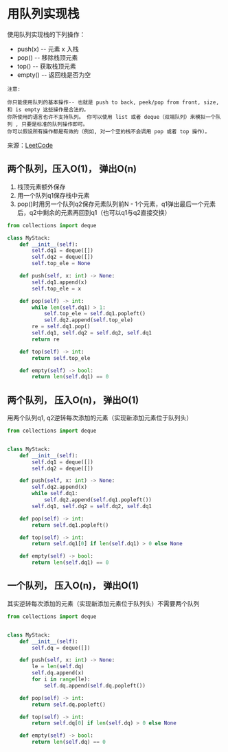 # 用队列实现栈
使用队列实现栈的下列操作：

- push(x) -- 元素 x 入栈
- pop() -- 移除栈顶元素
- top() -- 获取栈顶元素
- empty() -- 返回栈是否为空

```
注意:

你只能使用队列的基本操作-- 也就是 push to back, peek/pop from front, size, 和 is empty 这些操作是合法的。
你所使用的语言也许不支持队列。 你可以使用 list 或者 deque（双端队列）来模拟一个队列 , 只要是标准的队列操作即可。
你可以假设所有操作都是有效的（例如, 对一个空的栈不会调用 pop 或者 top 操作）。
```

来源：[LeetCode](https://leetcode-cn.com/problems/implement-stack-using-queues)

## 两个队列，压入O(1)， 弹出O(n)
1. 栈顶元素额外保存
2. 用一个队列q1保存栈中元素
2. pop()时用另一个队列q2保存元素队列前N - 1个元素，q1弹出最后一个元素后，q2中剩余的元素再回到q1（也可以q1与q2直接交换）

```python
from collections import deque

class MyStack:
    def __init__(self):
        self.dq1 = deque([])
        self.dq2 = deque([])
        self.top_ele = None

    def push(self, x: int) -> None:
        self.dq1.append(x)
        self.top_ele = x

    def pop(self) -> int:
        while len(self.dq1) > 1:
            self.top_ele = self.dq1.popleft()
            self.dq2.append(self.top_ele)
        re = self.dq1.pop()
        self.dq1, self.dq2 = self.dq2, self.dq1
        return re

    def top(self) -> int:
        return self.top_ele

    def empty(self) -> bool:
        return len(self.dq1) == 0
```

## 两个队列， 压入O(n)， 弹出O(1)
用两个队列q1, q2逆转每次添加的元素（实现新添加元素位于队列头）
```python
from collections import deque


class MyStack:
    def __init__(self):
        self.dq1 = deque([])
        self.dq2 = deque([])

    def push(self, x: int) -> None:
        self.dq2.append(x)
        while self.dq1:
            self.dq2.append(self.dq1.popleft())
        self.dq1, self.dq2 = self.dq2, self.dq1

    def pop(self) -> int:
        return self.dq1.popleft()

    def top(self) -> int:
        return self.dq1[0] if len(self.dq1) > 0 else None

    def empty(self) -> bool:
        return len(self.dq1) == 0
```

## 一个队列， 压入O(n)， 弹出O(1)
其实逆转每次添加的元素（实现新添加元素位于队列头）不需要两个队列
```python
from collections import deque


class MyStack:
    def __init__(self):
        self.dq = deque([])

    def push(self, x: int) -> None:
        le = len(self.dq)
        self.dq.append(x)
        for i in range(le):
            self.dq.append(self.dq.popleft())

    def pop(self) -> int:
        return self.dq.popleft()

    def top(self) -> int:
        return self.dq[0] if len(self.dq) > 0 else None

    def empty(self) -> bool:
        return len(self.dq) == 0
```